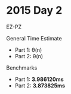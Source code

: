 # 2015 Day 2
EZ-PZ

General Time Estimate
- Part 1: θ(n)
- Part 2: θ(n)

Benchmarks
- Part 1: **3.986120ms**
- Part 2: **3.873825ms**